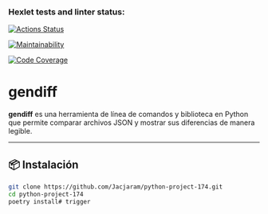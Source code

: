 ### Hexlet tests and linter status:
[![Actions Status](https://github.com/Jacjaram/python-project-174/actions/workflows/hexlet-check.yml/badge.svg)](https://github.com/Jacjaram/python-project-174/actions)

[![Maintainability](https://qlty.sh/gh/Jacjaram/projects/python-project-174/maintainability.svg)](https://qlty.sh/gh/Jacjaram/projects/python-project-174)

[![Code Coverage](https://qlty.sh/gh/Jacjaram/projects/python-project-174/coverage.svg)](https://qlty.sh/gh/Jacjaram/projects/python-project-174)

# gendiff

**gendiff** es una herramienta de línea de comandos y biblioteca en Python que permite comparar archivos JSON y mostrar sus diferencias de manera legible.

---

## 📦 Instalación

```bash
git clone https://github.com/Jacjaram/python-project-174.git
cd python-project-174
poetry install# trigger

